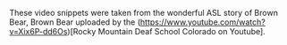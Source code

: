 These video snippets were taken from the wonderful ASL story of Brown Bear, Brown Bear uploaded by the (https://www.youtube.com/watch?v=Xix6P-dd6Os)[Rocky Mountain Deaf School Colorado on Youtube].
